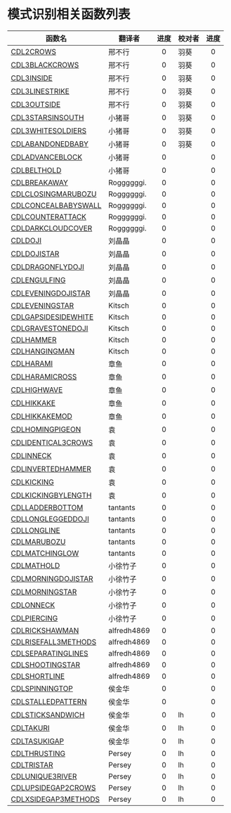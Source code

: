 # 模式识别相关函数列表

|函数名|翻译者|进度|校对者|进度|
|-----|----|:----:|----|:----:|
|[CDL2CROWS](CDL2CROWS.md)|邢不行|0|羽葵|0|
|[CDL3BLACKCROWS](CDL3BLACKCROWS.md) |邢不行|0|羽葵|0|
|[CDL3INSIDE](CDL3INSIDE.md) |邢不行|0|羽葵|0|
|[CDL3LINESTRIKE](CDL3LINESTRIKE.md) |邢不行|0|羽葵|0|
|[CDL3OUTSIDE](CDL3OUTSIDE.md) |邢不行|0|羽葵|0|
|[CDL3STARSINSOUTH](CDL3STARSINSOUTH.md) |小猪哥|0|羽葵|0|
|[CDL3WHITESOLDIERS](CDL3WHITESOLDIERS.md) |小猪哥|0|羽葵|0| 
|[CDLABANDONEDBABY](CDLABANDONEDBABY.md) |小猪哥|0|羽葵|0| 
|[CDLADVANCEBLOCK](CDLADVANCEBLOCK.md) |小猪哥|0||0| 
|[CDLBELTHOLD](CDLBELTHOLD.md) |小猪哥|0||0| 
|[CDLBREAKAWAY](CDLBREAKAWAY.md) |Roggggggi.|0||0| 
|[CDLCLOSINGMARUBOZU](CDLCLOSINGMARUBOZU.md) |Roggggggi.|0||0| 
|[CDLCONCEALBABYSWALL](CDLCONCEALBABYSWALL.md) |Roggggggi.|0||0| 
|[CDLCOUNTERATTACK](CDLCOUNTERATTACK.md) |Roggggggi.|0||0| 
|[CDLDARKCLOUDCOVER](CDLDARKCLOUDCOVER.md) |Roggggggi.|0||0| 
|[CDLDOJI](CDLDOJI.md) |刘晶晶|0||0| 
|[CDLDOJISTAR](CDLDOJISTAR.md) |刘晶晶|0||0| 
|[CDLDRAGONFLYDOJI](CDLDRAGONFLYDOJI.md) |刘晶晶|0||0| 
|[CDLENGULFING](CDLENGULFING.md) |刘晶晶|0||0| 
|[CDLEVENINGDOJISTAR](CDLEVENINGDOJISTAR.md) |刘晶晶|0||0| 
|[CDLEVENINGSTAR](CDLEVENINGSTAR.md) |Kitsch|0||0|
|[CDLGAPSIDESIDEWHITE](CDLGAPSIDESIDEWHITE.md) |Kitsch|0||0|
|[CDLGRAVESTONEDOJI](CDLGRAVESTONEDOJI.md) |Kitsch|0||0|
|[CDLHAMMER](CDLHAMMER.md) |Kitsch|0||0|
|[CDLHANGINGMAN](CDLHANGINGMAN.md) |Kitsch|0||0|
|[CDLHARAMI](CDLHARAMI.md) |章鱼|0||0|
|[CDLHARAMICROSS](CDLHARAMICROSS.md) |章鱼|0||0|
|[CDLHIGHWAVE](CDLHIGHWAVE.md) |章鱼|0||0|
|[CDLHIKKAKE](CDLHIKKAKE.md) |章鱼|0||0|
|[CDLHIKKAKEMOD](CDLHIKKAKEMOD.md) |章鱼|0||0|
|[CDLHOMINGPIGEON](CDLHOMINGPIGEON.md) |袁|0||0|
|[CDLIDENTICAL3CROWS](CDLIDENTICAL3CROWS.md) |袁|0||0|
|[CDLINNECK](CDLINNECK.md) |袁|0||0|
|[CDLINVERTEDHAMMER](CDLINVERTEDHAMMER.md) |袁|0||0|
|[CDLKICKING](CDLKICKING.md) |袁|0||0|
|[CDLKICKINGBYLENGTH](CDLKICKINGBYLENGTH.md) |袁|0||0|
|[CDLLADDERBOTTOM](CDLLADDERBOTTOM.md) |tantants|0||0|
|[CDLLONGLEGGEDDOJI](CDLLONGLEGGEDDOJI.md) |tantants|0||0|
|[CDLLONGLINE](CDLLONGLINE.md) |tantants|0||0|
|[CDLMARUBOZU](CDLMARUBOZU.md) |tantants|0||0|
|[CDLMATCHINGLOW](CDLMATCHINGLOW.md) |tantants|0||0|
|[CDLMATHOLD](CDLMATHOLD.md) |小徐竹子|0||0|
|[CDLMORNINGDOJISTAR](CDLMORNINGDOJISTAR.md) |小徐竹子|0||0|
|[CDLMORNINGSTAR](CDLMORNINGSTAR.md) |小徐竹子|0||0|
|[CDLONNECK](CDLONNECK.md) |小徐竹子|0||0|
|[CDLPIERCING](CDLPIERCING.md) |小徐竹子|0||0|
|[CDLRICKSHAWMAN](CDLRICKSHAWMAN.md) |alfredh4869|0||0|
|[CDLRISEFALL3METHODS](CDLRISEFALL3METHODS.md) |alfredh4869|0||0|
|[CDLSEPARATINGLINES](CDLSEPARATINGLINES.md) |alfredh4869|0||0|
|[CDLSHOOTINGSTAR](CDLSHOOTINGSTAR.md) |alfredh4869|0||0|
|[CDLSHORTLINE](CDLSHORTLINE.md) |alfredh4869|0||0|
|[CDLSPINNINGTOP](CDLSPINNINGTOP.md) |侯金华|0||0|
|[CDLSTALLEDPATTERN](CDLSTALLEDPATTERN.md) |侯金华|0||0|
|[CDLSTICKSANDWICH](CDLSTICKSANDWICH.md) |侯金华|0|lh|0|
|[CDLTAKURI](CDLTAKURI.md) |侯金华|0|lh|0|
|[CDLTASUKIGAP](CDLTASUKIGAP.md) |侯金华|0|lh|0| 
|[CDLTHRUSTING](CDLTHRUSTING.md) |Persey|0|lh|0|
|[CDLTRISTAR](CDLTRISTAR.md) |Persey|0|lh|0|
|[CDLUNIQUE3RIVER](CDLUNIQUE3RIVER.md) |Persey|0|lh|0|
|[CDLUPSIDEGAP2CROWS](CDLUPSIDEGAP2CROWS.md) |Persey|0|lh|0|
|[CDLXSIDEGAP3METHODS](CDLXSIDEGAP3METHODS.md) |Persey|0|lh|0|
